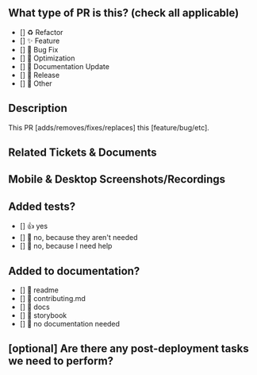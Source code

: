 ## What type of PR is this? (check all applicable)

- [] ♻️ Refactor
- [] ✨ Feature
- [] 🐛 Bug Fix
- [] 👷 Optimization
- [] 📝 Documentation Update
- [] 🔖 Release
- [] 🚩 Other

## Description

<!-- Please do not leave this blank -->

This PR [adds/removes/fixes/replaces] this [feature/bug/etc]. 

## Related Tickets & Documents
<!-- 
Please use this format link issue numbers: Fixes #123
https://docs.github.com/en/free-pro-team@latest/github/managing-your-work-on-github/linking-a-pull-request-to-an-issue#linking-a-pull-request-to-an-issue-using-a-keyword 
-->

## Mobile & Desktop Screenshots/Recordings

<!-- Visual changes require screenshots -->


## Added tests?

- [] 👍 yes
- [] 🙅 no, because they aren't needed
- [] 🙋 no, because I need help

## Added to documentation?

- [] 📜 readme
- [] 📜 contributing.md
- [] 📓 docs
- [] 📕 storybook
- [] 🙅 no documentation needed

## [optional] Are there any post-deployment tasks we need to perform?
